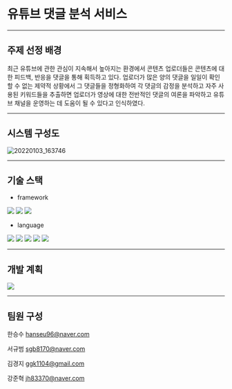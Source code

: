 # 유튜브 댓글 분석 서비스
------------
## 주제 선정 배경
최근 유튜브에 관한 관심이 지속해서 높아지는 환경에서 콘텐츠 업로더들은 콘텐츠에 대한 피드백, 반응을 댓글을 통해 획득하고 있다. 업로더가 많은 양의 댓글을 일일이 확인할 수 없는 제약적 상황에서 그 댓글들을 정형화하여 각 댓글의 감정을 분석하고 자주 사용된 키워드들을 추출하면 업로더가 영상에 대한 전반적인 댓글의 여론을 파악하고 유튜브 채널을 운영하는 데 도움이 될 수 있다고 인식하였다.

------------

## 시스템 구성도
![20220103_163746](https://user-images.githubusercontent.com/70521476/147908142-249d7b0c-74eb-4f37-86b0-a911cf0928f7.png)

------------
## 기술 스택
+ framework
<div> 
  <img src="https://img.shields.io/badge/SpringBoot-6DB33F?style=for-the-badge&logo=SpringBoot&logoColor=white">
  <img src="https://img.shields.io/badge/react-61DAFB?style=for-the-badge&logo=react&logoColor=black">
  <img src="https://img.shields.io/badge/flask-000000?style=for-the-badge&logo=flask&logoColor=white">
</div>



* language
<div>
<img src="https://img.shields.io/badge/JAVA-007396?style=for-the-badge&logo=java&logoColor=white"> <img src="https://img.shields.io/badge/Python-3776AB?style=for-the-badge&logo=Python&logoColor=white">   <img src="https://img.shields.io/badge/javascript-F7DF1E?style=for-the-badge&logo=javascript&logoColor=black"> <img src="https://img.shields.io/badge/html-E34F26?style=for-the-badge&logo=html5&logoColor=white">
<img src="https://img.shields.io/badge/css-1572B6?style=for-the-badge&logo=css3&logoColor=white">
</div>


------------

## 개발 계획

  <a href="https://tothemoon2022.notion.site/tothemoon2022/32c22d27ec51429791695834cf736fe0">
    <img src="https://img.shields.io/badge/Notion-000000?style=for-the-badge&logo=Notion&logoColor=white">
  </a>


------------
## 팀원 구성

한승수 hanseu96@naver.com

서규범 sgb8170@naver.com

김경지 ggk1104@gmail.com

강준혁 jh83370@naver.com
